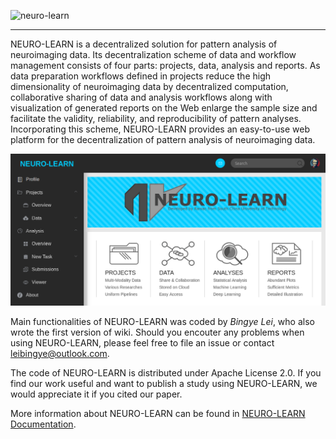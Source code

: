 ![neuro-learn](neurolearn_v0314.png?raw=true "neuro-learn")

---

NEURO-LEARN is a decentralized solution for pattern analysis of neuroimaging data. Its decentralization scheme of data and workflow management consists of four parts: projects, data, analysis and reports. As data preparation workflows defined in projects reduce the high dimensionality of neuroimaging data by decentralized computation, collaborative sharing of data and analysis workflows along with visualization of generated reports on the Web enlarge the sample size and facilitate the validity, reliability, and reproducibility of pattern analyses. Incorporating this scheme, NEURO-LEARN provides an easy-to-use web platform for the decentralization of pattern analysis of neuroimaging data.

![neuro-learn-ui](neurolearn_ui.png?raw=true "neuro-learn-ui")

Main functionalities of NEURO-LEARN was coded by _Bingye Lei_, who also wrote the first version of wiki. Should you encouter any problems when using NEURO-LEARN, please feel free to file an issue or contact leibingye@outlook.com.

The code of NEURO-LEARN is distributed under Apache License 2.0. If you find our work useful and want to publish a study using NEURO-LEARN, we would appreciate it if you cited our paper.

More information about NEURO-LEARN can be found in [NEURO-LEARN Documentation](https://github.com/Raniac/NEURO-LEARN/wiki).